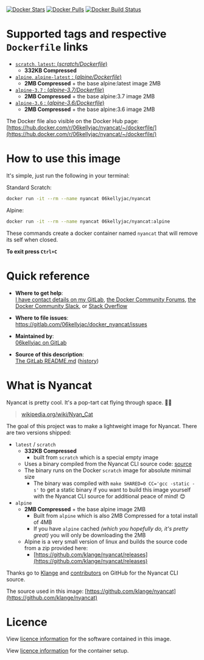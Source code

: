 [![Docker Stars](https://img.shields.io/docker/stars/06kellyjac/nyancat.svg?style=flat-square)](https://hub.docker.com/r/06kellyjac/nyancat/) [![Docker Pulls](https://img.shields.io/docker/pulls/06kellyjac/nyancat.svg?style=flat-square)](https://hub.docker.com/r/06kellyjac/nyancat/) [![Docker Build Status](https://img.shields.io/docker/build/06kellyjac/nyancat.svg?style=flat-square)](https://hub.docker.com/r/06kellyjac/nyancat/)

# Supported tags and respective `Dockerfile` links

- [`scratch`, `latest`: (*scratch/Dockerfile*)](https://gitlab.com/06kellyjac/docker_nyancat/blob/master/scratch/Dockerfile)
  - **332KB Compressed**
- [`alpine`, `alpine-latest` : (*alpine/Dockerfile*)](https://gitlab.com/06kellyjac/docker_nyancat/blob/master/alpine/latest/Dockerfile)
  - **2MB Compressed** + the base alpine:latest image 2MB
- [`alpine-3.7` : (*alpine-3.7/Dockerfile*)](https://gitlab.com/06kellyjac/docker_nyancat/blob/master/alpine/3.7/Dockerfile)
  - **2MB Compressed** + the base alpine:3.7 image 2MB
- [`alpine-3.6` : (*alpine-3.6/Dockerfile*)](https://gitlab.com/06kellyjac/docker_nyancat/blob/master/alpine/3.6/Dockerfile)
  - **2MB Compressed** + the base alpine:3.6 image 2MB

The Docker file also visible on the Docker Hub page: [https://hub.docker.com/r/06kellyjac/nyancat/~/dockerfile/](https://hub.docker.com/r/06kellyjac/nyancat/~/dockerfile/)

# How to use this image

It's simple, just run the following in your terminal:

Standard Scratch:

```bash
docker run -it --rm --name nyancat 06kellyjac/nyancat
```

Alpine:

```bash
docker run -it --rm --name nyancat 06kellyjac/nyancat:alpine
```

These commands create a docker container named `nyancat` that will remove its self when closed.

**To exit press `Ctrl+C`**

# Quick reference

- **Where to get help**:  
  [I have contact details on my GitLab](https://gitlab.com/06kellyjac), [the Docker Community Forums](https://forums.docker.com/), [the Docker Community Slack](https://blog.docker.com/2016/11/introducing-docker-community-directory-docker-community-slack/), or [Stack Overflow](https://stackoverflow.com/search?tab=newest&q=docker)

- **Where to file issues**:  
  <https://gitlab.com/06kellyjac/docker_nyancat/issues>

- **Maintained by**:  
  [06kellyjac on GitLab](https://gitlab.com/06kellyjac)

- **Source of this description**:  
  [The GitLab README.md](https://gitlab.com/06kellyjac/docker_nyancat/blob/master/README.md) ([history](https://gitlab.com/06kellyjac/docker_nyancat/commits/master/README.md))

# What is Nyancat

Nyancat is pretty cool. It's a pop-tart cat flying through space. 🐱‍🚀

> [wikipedia.org/wiki/Nyan_Cat](https://en.wikipedia.org/wiki/Nyan_Cat)

The goal of this project was to make a lightweight image for Nyancat.
There are two versions shipped:

- `latest` / `scratch`
  - **332KB Compressed**
    - built from `scratch` which is a special empty image
  - Uses a binary compiled from the Nyancat CLI source code: [source](https://github.com/klange/nyancat)
  - The binary runs on the Docker `scratch` image for absolute minimal size
    - The binary was compiled with `make SHARED=0 CC='gcc -static -s'` to get a static binary if you want to build this image yourself with the Nyancat CLI source for additional peace of mind! 😊
- `alpine`
  - **2MB Compressed** + the base alpine image 2MB
    - Built from `alpine` which is also 2MB Compressed for a total install of 4MB
    - If you have `alpine` cached *(which you hopefully do, it's pretty great)* you will only be downloading the 2MB
  - Alpine is a very small version of linux and builds the source code from a zip provided here:
    - [https://github.com/klange/nyancat/releases](https://github.com/klange/nyancat/releases)

Thanks go to [Klange](https://github.com/klange/) and [contributors](https://github.com/klange/nyancat/graphs/contributors) on GitHub for the Nyancat CLI source.

The source used in this image:
[https://github.com/klange/nyancat](https://github.com/klange/nyancat)

# Licence

View [licence information](https://github.com/klange/nyancat#licenses-references-etc) for the software contained in this image.

View [licence information](https://gitlab.com/06kellyjac/docker_nyancat/blob/master/LICENSE) for the container setup.
